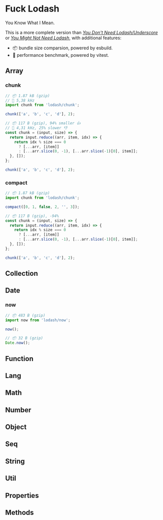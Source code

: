 # Fuck Lodash

You Know What I Mean.

This is a more complete version than [_You Don't Need Lodash/Underscore_](https://github.com/you-dont-need/You-Dont-Need-Lodash-Underscore) or [_You Might Not Need Lodash_](https://youmightnotneed.com/lodash/), with additional features:

- 📦 bundle size comparsion, powered by esbuild.
- 🚀 performance benchmark, powered by vitest.

## Array

### chunk

```js
// 📦 1.87 kB (gzip)
// 🚀 5,38 kHz
import chunk from 'lodash/chunk';

chunk(['a', 'b', 'c', 'd'], 2);
```

```js
// 📦 117 B (gzip), 94% smaller 👍
// 🚀 4,31 kHz, 25% slower 👎
const chunk = (input, size) => {
  return input.reduce((arr, item, idx) => {
    return idx % size === 0
      ? [...arr, [item]]
      : [...arr.slice(0, -1), [...arr.slice(-1)[0], item]];
  }, []);
};

chunk(['a', 'b', 'c', 'd'], 2);
```

### compact

```js
// 📦 1.87 kB (gzip)
import chunk from 'lodash/chunk';

compact([0, 1, false, 2, '', 3]);
```

```js
// 📦 117 B (gzip), -94%
const chunk = (input, size) => {
  return input.reduce((arr, item, idx) => {
    return idx % size === 0
      ? [...arr, [item]]
      : [...arr.slice(0, -1), [...arr.slice(-1)[0], item]];
  }, []);
};

chunk(['a', 'b', 'c', 'd'], 2);
```

## Collection

## Date

### now

```js
// 📦 483 B (gzip)
import now from 'lodash/now';

now();
```

```js
// 📦 32 B (gzip)
Date.now();
```

## Function

## Lang

## Math

## Number

## Object

## Seq

## String

## Util

## Properties

## Methods
